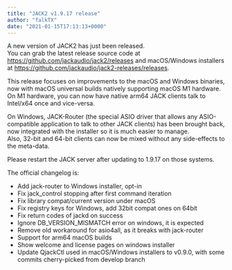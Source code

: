 ```yaml
---
title: "JACK2 v1.9.17 release"
author: "falkTX"
date: "2021-01-15T17:13:13+0000"
---
```

A new version of JACK2 has just been released.<br/>
You can grab the latest release source code at
<https://github.com/jackaudio/jack2/releases> and macOS/Windows installers at
<https://github.com/jackaudio/jack2-releases/releases>.

This release focuses on improvements to the macOS and Windows binaries, now with macOS universal builds natively supporting macOS M1 hardware.<br/>
On M1 hardware, you can now have native arm64 JACK clients talk to Intel/x64 once and vice-versa.

On Windows, JACK-Router (the special ASIO driver that allows any ASIO-compatible application to talk to other JACK clients)
has been brought back, now integrated with the installer so it is much easier to manage.<br/>
Also, 32-bit and 64-bit clients can now be mixed without any side-effects to the meta-data.

Please restart the JACK server after updating to 1.9.17 on those systems.

The official changelog is:
* Add jack-router to Windows installer, opt-in
* Fix jack_control stopping after first command iteration
* Fix library compat/current version under macOS
* Fix registry keys for Windows, add 32bit compat ones on 64bit
* Fix return codes of jackd on success
* Ignore DB_VERSION_MISMATCH error on windows, it is expected
* Remove old workaround for asio4all, as it breaks with jack-router
* Support for arm64 macOS builds
* Show welcome and license pages on windows installer
* Update QjackCtl used in macOS/Windows installers to v0.9.0, with some commits cherry-picked from develop branch
